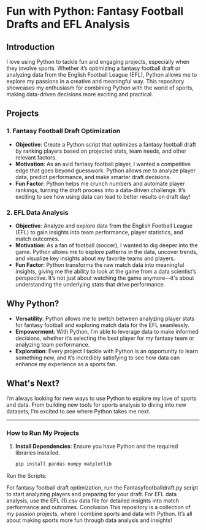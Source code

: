 # Fun with Python: Fantasy Football Drafts and EFL Analysis

## Introduction

I love using Python to tackle fun and engaging projects, especially when they involve sports. Whether it’s optimizing a fantasy football draft or analyzing data from the English Football League (EFL), Python allows me to explore my passions in a creative and meaningful way. This repository showcases my enthusiasm for combining Python with the world of sports, making data-driven decisions more exciting and practical.

## Projects

### 1. **Fantasy Football Draft Optimization**
- **Objective**: Create a Python script that optimizes a fantasy football draft by ranking players based on projected stats, team needs, and other relevant factors.
- **Motivation**: As an avid fantasy football player, I wanted a competitive edge that goes beyond guesswork. Python allows me to analyze player data, predict performance, and make smarter draft decisions.
- **Fun Factor**: Python helps me crunch numbers and automate player rankings, turning the draft process into a data-driven challenge. It’s exciting to see how using data can lead to better results on draft day!

### 2. **EFL Data Analysis**
- **Objective**: Analyze and explore data from the English Football League (EFL) to gain insights into team performance, player statistics, and match outcomes.
- **Motivation**: As a fan of football (soccer), I wanted to dig deeper into the game. Python allows me to explore patterns in the data, uncover trends, and visualize key insights about my favorite teams and players.
- **Fun Factor**: Python transforms the raw match data into meaningful insights, giving me the ability to look at the game from a data scientist’s perspective. It’s not just about watching the game anymore—it's about understanding the underlying stats that drive performance.

## Why Python?

- **Versatility**: Python allows me to switch between analyzing player stats for fantasy football and exploring match data for the EFL seamlessly.
- **Empowerment**: With Python, I’m able to leverage data to make informed decisions, whether it’s selecting the best player for my fantasy team or analyzing team performance.
- **Exploration**: Every project I tackle with Python is an opportunity to learn something new, and it’s incredibly satisfying to see how data can enhance my experience as a sports fan.

## What's Next?

I’m always looking for new ways to use Python to explore my love of sports and data. From building new tools for sports analysis to diving into new datasets, I’m excited to see where Python takes me next.

---

### How to Run My Projects

1. **Install Dependencies**: Ensure you have Python and the required libraries installed.
   ```bash
   pip install pandas numpy matplotlib
Run the Scripts:

For fantasy football draft optimization, run the Fantasyfootballdraft.py script to start analyzing players and preparing for your draft.
For EFL data analysis, use the EFL (1).csv data file for detailed insights into match performance and outcomes.
Conclusion
This repository is a collection of my passion projects, where I combine sports and data with Python. It’s all about making sports more fun through data analysis and insights!